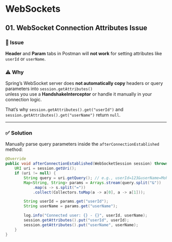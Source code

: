 # WebSockets

## 01. WebSocket Connection Attributes Issue

### 🧩 Issue
**Header** and **Param** tabs in Postman will **not work** for setting attributes like `userId` or `userName`.

### ⚠️ Why
Spring’s WebSocket server does **not automatically copy** headers or query parameters into `session.getAttributes()`  
unless you use a **HandshakeInterceptor** or handle it manually in your connection logic.

That’s why `session.getAttributes().get("userId")` and `session.getAttributes().get("userName")` return `null`.

---

### ✅ Solution
Manually parse query parameters inside the `afterConnectionEstablished` method:

```java
@Override
public void afterConnectionEstablished(WebSocketSession session) throws Exception {
    URI uri = session.getUri();
    if (uri != null) {
        String query = uri.getQuery(); // e.g., userId=123&userName=Mohacel
        Map<String, String> params = Arrays.stream(query.split("&"))
            .map(s -> s.split("="))
            .collect(Collectors.toMap(a -> a[0], a -> a[1]));

        String userId = params.get("userId");
        String userName = params.get("userName");

        log.info("Connected user: {} - {}", userId, userName);
        session.getAttributes().put("userId", userId);
        session.getAttributes().put("userName", userName);
    }
}
